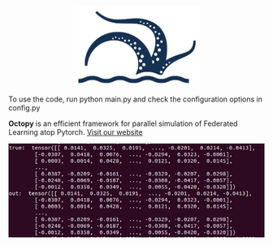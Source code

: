 <p align="center">
<img src="./docs/figures/LOGO.png" alt="alt text" width="250">

To use the code, run python main.py and check the configuration options in config.py
</p>


**Octopy** is an efficient framework for parallel simulation of Federated Learning atop Pytorch.
<a href="https://www.meng-dong.me/Octopy/">Visit our website</a>

<p align="center">
<img src="./docs/figures/verf.png" alt="alt text" width="2500">
</p>
